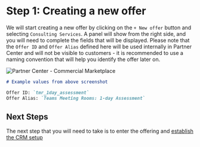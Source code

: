 # Step 1: Creating a new offer

We will start creating a new offer by clicking on the `+ New offer` button and selecting `Consulting Services`. A panel will show from the right side, and you will need to complete the fields that will be displayed. Please note that the `Offer ID` and `Offer Alias` defined here will be used internally in Partner Center and will not be visible to customers - it is recommended to use a naming convention that will help you identify the offer later on.

![Partner Center - Commercial Marketplace](./../../../../../images/publishing/step1_pc.png "Creating a new offer")

```markdown
# Example values from above screenshot

Offer ID: `tmr_1day_assessment`
Offer Alias: `Teams Meeting Rooms: 1-day Assessment`
```

## Next Steps

The next step that you will need to take is to enter the offering and [establish the CRM setup](offersetup.md)

